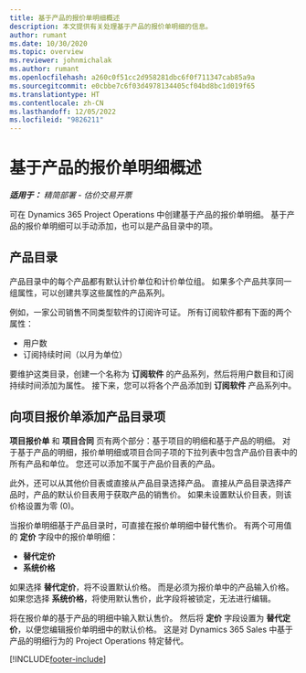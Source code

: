 ```yaml
---
title: 基于产品的报价单明细概述
description: 本文提供有关处理基于产品的报价单明细的信息。
author: rumant
ms.date: 10/30/2020
ms.topic: overview
ms.reviewer: johnmichalak
ms.author: rumant
ms.openlocfilehash: a260c0f51cc2d958281dbc6f0f711347cab85a9a
ms.sourcegitcommit: e0cbbe7c6f03d4978134405cf04bd8bc1d019f65
ms.translationtype: HT
ms.contentlocale: zh-CN
ms.lasthandoff: 12/05/2022
ms.locfileid: "9826211"
---
```

# <a name="product-based-quote-lines-overview"></a>基于产品的报价单明细概述

_**适用于：** 精简部署 - 估价交易开票_

可在 Dynamics 365 Project Operations 中创建基于产品的报价单明细。 基于产品的报价单明细可以手动添加，也可以是产品目录中的项。

## <a name="product-catalog"></a>产品目录

产品目录中的每个产品都有默认计价单位和计价单位组。 如果多个产品共享同一组属性，可以创建共享这些属性的产品系列。 

例如，一家公司销售不同类型软件的订阅许可证。 所有订阅软件都有下面的两个属性：

- 用户数
- 订阅持续时间（以月为单位）

要维护这类目录，创建一个名称为 **订阅软件** 的产品系列，然后将用户数目和订阅持续时间添加为属性。 接下来，您可以将各个产品添加到 **订阅软件** 产品系列中。

## <a name="add-product-catalog-items-to-a-project-quote"></a>向项目报价单添加产品目录项

**项目报价单** 和 **项目合同** 页有两个部分：基于项目的明细和基于产品的明细。 对于基于产品的明细，报价单明细或项目合同子项的下拉列表中包含产品价目表中的所有产品和单位。 您还可以添加不属于产品价目表的产品。

此外，还可以从其他价目表或直接从产品目录选择产品。 直接从产品目录选择产品时，产品的默认价目表用于获取产品的销售价。 如果未设置默认价目表，则该价格设置为零 (0)。

当报价单明细基于产品目录时，可直接在报价单明细中替代售价。 有两个可用值的 **定价** 字段中的报价单明细：

- **替代定价**
- **系统价格**

如果选择 **替代定价**，将不设置默认价格。 而是必须为报价单中的产品输入价格。 如果您选择 **系统价格**，将使用默认售价，此字段将被锁定，无法进行编辑。

将在报价单的基于产品的明细中输入默认售价。 然后将 **定价** 字段设置为 **替代定价**，以便您编辑报价单明细中的默认价格。 这是对 Dynamics 365 Sales 中基于产品的明细行为的 Project Operations 特定替代。


[!INCLUDE[footer-include](../../includes/footer-banner.md)]
